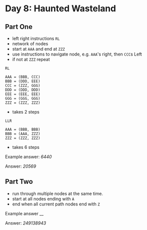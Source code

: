 # Day 8: Haunted Wasteland

## Part One

- left right instructions `RL`
- network of nodes
- start at `AAA` and end at `ZZZ`
- use instructions to navigate node, e.g. `AAA`'s right, then `CCC`s Left
- if not at `ZZZ` repeat

```
RL

AAA = (BBB, CCC)
BBB = (DDD, EEE)
CCC = (ZZZ, GGG)
DDD = (DDD, DDD)
EEE = (EEE, EEE)
GGG = (GGG, GGG)
ZZZ = (ZZZ, ZZZ)
```

- takes 2 steps

```
LLR

AAA = (BBB, BBB)
BBB = (AAA, ZZZ)
ZZZ = (ZZZ, ZZZ)
```

- takes 6 steps

Example answer: _6440_

Answer: _20569_

## Part Two

- run through multiple nodes at the same time.
- start at all nodes ending with `A`
- end when all current path nodes end with `Z`

Example answer __

Answer: _249138943_